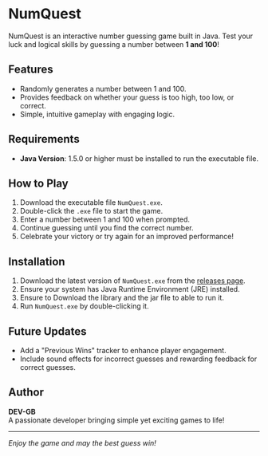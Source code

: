# NumQuest  

NumQuest is an interactive number guessing game built in Java. Test your luck and logical skills by guessing a number between **1 and 100**!  

## Features  
- Randomly generates a number between 1 and 100.  
- Provides feedback on whether your guess is too high, too low, or correct.  
- Simple, intuitive gameplay with engaging logic.  

## Requirements  
- **Java Version**: 1.5.0 or higher must be installed to run the executable file.  

## How to Play  
1. Download the executable file `NumQuest.exe`.  
2. Double-click the `.exe` file to start the game.  
3. Enter a number between 1 and 100 when prompted.  
4. Continue guessing until you find the correct number.  
5. Celebrate your victory or try again for an improved performance!  

## Installation  
1. Download the latest version of `NumQuest.exe` from the [releases page](#).  
2. Ensure your system has Java Runtime Environment (JRE) installed.
3. Ensure to Download the library and the jar file to able to run it.
4. Run `NumQuest.exe` by double-clicking it.  

## Future Updates  
- Add a "Previous Wins" tracker to enhance player engagement.  
- Include sound effects for incorrect guesses and rewarding feedback for correct guesses.  

## Author  
**DEV-GB**  
A passionate developer bringing simple yet exciting games to life!  

---  

*Enjoy the game and may the best guess win!*

